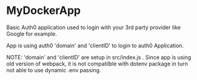 # MyDockerApp

Basic Auth0 application used to login with your 3rd party provider like Google for example.

App is using auth0 'domain' and 'clientID' to login to auth0 Application.

NOTE: 'domain' and 'clientID' are setup in src/index.js . Since app is using old version of webpack, it is not compatilble with dotenv package in turn not able to use dynamic .env passing.

